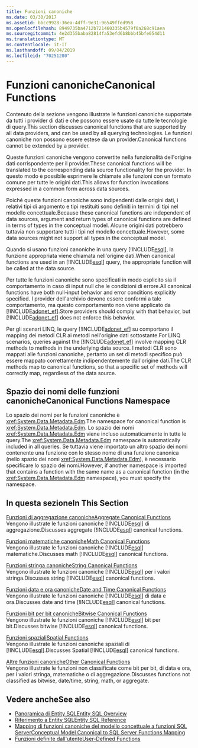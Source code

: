 ```yaml
---
title: Funzioni canoniche
ms.date: 03/30/2017
ms.assetid: bbcc9928-36ea-4dff-9e31-96549ffed958
ms.openlocfilehash: 8949735ba4712b721460335b4579f0a268c91aea
ms.sourcegitcommit: 4e2d355baba82814fa53efd6b8bbb45bfe054d11
ms.translationtype: MT
ms.contentlocale: it-IT
ms.lasthandoff: 09/04/2019
ms.locfileid: "70251280"
---
```

# <a name="canonical-functions"></a><span data-ttu-id="7255e-102">Funzioni canoniche</span><span class="sxs-lookup"><span data-stu-id="7255e-102">Canonical Functions</span></span>
<span data-ttu-id="7255e-103">Contenuto della sezione vengono illustrate le funzioni canoniche supportate da tutti i provider di dati e che possono essere usate da tutte le tecnologie di query.</span><span class="sxs-lookup"><span data-stu-id="7255e-103">This section discusses canonical functions that are supported by all data providers, and can be used by all querying technologies.</span></span> <span data-ttu-id="7255e-104">Le funzioni canoniche non possono essere estese da un provider.</span><span class="sxs-lookup"><span data-stu-id="7255e-104">Canonical functions cannot be extended by a provider.</span></span>  
  
 <span data-ttu-id="7255e-105">Queste funzioni canoniche vengono convertite nella funzionalità dell'origine dati corrispondente per il provider.</span><span class="sxs-lookup"><span data-stu-id="7255e-105">These canonical functions will be translated to the corresponding data source functionality for the provider.</span></span> <span data-ttu-id="7255e-106">In questo modo è possibile esprimere le chiamate alle funzioni con un formato comune per tutte le origini dati.</span><span class="sxs-lookup"><span data-stu-id="7255e-106">This allows for function invocations expressed in a common form across data sources.</span></span>  
  
 <span data-ttu-id="7255e-107">Poiché queste funzioni canoniche sono indipendenti dalle origini dati, i relativi tipi di argomento e tipi restituiti sono definiti in termini di tipi nel modello concettuale.</span><span class="sxs-lookup"><span data-stu-id="7255e-107">Because these canonical functions are independent of data sources, argument and return types of canonical functions are defined in terms of types in the conceptual model.</span></span> <span data-ttu-id="7255e-108">Alcune origini dati potrebbero tuttavia non supportare tutti i tipi nel modello concettuale.</span><span class="sxs-lookup"><span data-stu-id="7255e-108">However, some data sources might not support all types in the conceptual model.</span></span>  
  
 <span data-ttu-id="7255e-109">Quando si usano funzioni canoniche in una query [!INCLUDE[esql](../../../../../../includes/esql-md.md)], la funzione appropriata viene chiamata nell'origine dati.</span><span class="sxs-lookup"><span data-stu-id="7255e-109">When canonical functions are used in an [!INCLUDE[esql](../../../../../../includes/esql-md.md)] query, the appropriate function will be called at the data source.</span></span>  
  
 <span data-ttu-id="7255e-110">Per tutte le funzioni canoniche sono specificati in modo esplicito sia il comportamento in caso di input null che le condizioni di errore.</span><span class="sxs-lookup"><span data-stu-id="7255e-110">All canonical functions have both null-input behavior and error conditions explicitly specified.</span></span> <span data-ttu-id="7255e-111">I provider dell'archivio devono essere conformi a tale comportamento, ma questo comportamento non viene applicato da [!INCLUDE[adonet_ef](../../../../../../includes/adonet-ef-md.md)].</span><span class="sxs-lookup"><span data-stu-id="7255e-111">Store providers should comply with that behavior, but [!INCLUDE[adonet_ef](../../../../../../includes/adonet-ef-md.md)] does not enforce this behavior.</span></span>  
  
 <span data-ttu-id="7255e-112">Per gli scenari LINQ, le query [!INCLUDE[adonet_ef](../../../../../../includes/adonet-ef-md.md)] su comportano il mapping dei metodi CLR ai metodi nell'origine dati sottostante.</span><span class="sxs-lookup"><span data-stu-id="7255e-112">For LINQ scenarios, queries against the [!INCLUDE[adonet_ef](../../../../../../includes/adonet-ef-md.md)] involve mapping CLR methods to methods in the underlying data source.</span></span> <span data-ttu-id="7255e-113">I metodi CLR sono mappati alle funzioni canoniche, pertanto un set di metodi specifico può essere mappato correttamente indipendentemente dall'origine dati.</span><span class="sxs-lookup"><span data-stu-id="7255e-113">The CLR methods map to canonical functions, so that a specific set of methods will correctly map, regardless of the data source.</span></span>  
  
## <a name="canonical-functions-namespace"></a><span data-ttu-id="7255e-114">Spazio dei nomi delle funzioni canoniche</span><span class="sxs-lookup"><span data-stu-id="7255e-114">Canonical Functions Namespace</span></span>  
 <span data-ttu-id="7255e-115">Lo spazio dei nomi per le funzioni canoniche è <xref:System.Data.Metadata.Edm>.</span><span class="sxs-lookup"><span data-stu-id="7255e-115">The namespace for canonical function is <xref:System.Data.Metadata.Edm>.</span></span> <span data-ttu-id="7255e-116">Lo spazio dei nomi <xref:System.Data.Metadata.Edm> viene incluso automaticamente in tutte le query.</span><span class="sxs-lookup"><span data-stu-id="7255e-116">The <xref:System.Data.Metadata.Edm> namespace is automatically included in all queries.</span></span> <span data-ttu-id="7255e-117">Se tuttavia viene importato un altro spazio dei nomi contenente una funzione con lo stesso nome di una funzione canonica (nello spazio dei nomi <xref:System.Data.Metadata.Edm>), è necessario specificare lo spazio dei nomi.</span><span class="sxs-lookup"><span data-stu-id="7255e-117">However, if another namespace is imported that contains a function with the same name as a canonical function (in the <xref:System.Data.Metadata.Edm> namespace), you must specify the namespace.</span></span>  
  
## <a name="in-this-section"></a><span data-ttu-id="7255e-118">In questa sezione</span><span class="sxs-lookup"><span data-stu-id="7255e-118">In This Section</span></span>  
 [<span data-ttu-id="7255e-119">Funzioni di aggregazione canoniche</span><span class="sxs-lookup"><span data-stu-id="7255e-119">Aggregate Canonical Functions</span></span>](aggregate-canonical-functions.md)  
 <span data-ttu-id="7255e-120">Vengono illustrate le funzioni canoniche [!INCLUDE[esql](../../../../../../includes/esql-md.md)] di aggregazione.</span><span class="sxs-lookup"><span data-stu-id="7255e-120">Discusses aggregate [!INCLUDE[esql](../../../../../../includes/esql-md.md)] canonical functions.</span></span>  
  
 [<span data-ttu-id="7255e-121">Funzioni matematiche canoniche</span><span class="sxs-lookup"><span data-stu-id="7255e-121">Math Canonical Functions</span></span>](math-canonical-functions.md)  
 <span data-ttu-id="7255e-122">Vengono illustrate le funzioni canoniche [!INCLUDE[esql](../../../../../../includes/esql-md.md)] matematiche.</span><span class="sxs-lookup"><span data-stu-id="7255e-122">Discusses math [!INCLUDE[esql](../../../../../../includes/esql-md.md)] canonical functions.</span></span>  
  
 [<span data-ttu-id="7255e-123">Funzioni stringa canoniche</span><span class="sxs-lookup"><span data-stu-id="7255e-123">String Canonical Functions</span></span>](string-canonical-functions.md)  
 <span data-ttu-id="7255e-124">Vengono illustrate le funzioni canoniche [!INCLUDE[esql](../../../../../../includes/esql-md.md)] per i valori stringa.</span><span class="sxs-lookup"><span data-stu-id="7255e-124">Discusses string [!INCLUDE[esql](../../../../../../includes/esql-md.md)] canonical functions.</span></span>  
  
 [<span data-ttu-id="7255e-125">Funzioni data e ora canoniche</span><span class="sxs-lookup"><span data-stu-id="7255e-125">Date and Time Canonical Functions</span></span>](date-and-time-canonical-functions.md)  
 <span data-ttu-id="7255e-126">Vengono illustrate le funzioni canoniche [!INCLUDE[esql](../../../../../../includes/esql-md.md)] di data e ora.</span><span class="sxs-lookup"><span data-stu-id="7255e-126">Discusses date and time [!INCLUDE[esql](../../../../../../includes/esql-md.md)] canonical functions.</span></span>  
  
 [<span data-ttu-id="7255e-127">Funzioni bit per bit canoniche</span><span class="sxs-lookup"><span data-stu-id="7255e-127">Bitwise Canonical Functions</span></span>](bitwise-canonical-functions.md)  
 <span data-ttu-id="7255e-128">Vengono illustrate le funzioni canoniche [!INCLUDE[esql](../../../../../../includes/esql-md.md)] bit per bit.</span><span class="sxs-lookup"><span data-stu-id="7255e-128">Discusses bitwise [!INCLUDE[esql](../../../../../../includes/esql-md.md)] canonical functions.</span></span>  
  
 [<span data-ttu-id="7255e-129">Funzioni spaziali</span><span class="sxs-lookup"><span data-stu-id="7255e-129">Spatial Functions</span></span>](spatial-functions.md)  
 <span data-ttu-id="7255e-130">Vengono illustrate le funzioni canoniche spaziali di [!INCLUDE[esql](../../../../../../includes/esql-md.md)].</span><span class="sxs-lookup"><span data-stu-id="7255e-130">Discusses Spatial [!INCLUDE[esql](../../../../../../includes/esql-md.md)] canonical functions.</span></span>  
  
 [<span data-ttu-id="7255e-131">Altre funzioni canoniche</span><span class="sxs-lookup"><span data-stu-id="7255e-131">Other Canonical Functions</span></span>](other-canonical-functions.md)  
 <span data-ttu-id="7255e-132">Vengono illustrate le funzioni non classificate come bit per bit, di data e ora, per i valori stringa, matematiche o di aggregazione.</span><span class="sxs-lookup"><span data-stu-id="7255e-132">Discusses functions not classified as bitwise, date/time, string, math, or aggregate.</span></span>  
  
## <a name="see-also"></a><span data-ttu-id="7255e-133">Vedere anche</span><span class="sxs-lookup"><span data-stu-id="7255e-133">See also</span></span>

- [<span data-ttu-id="7255e-134">Panoramica di Entity SQL</span><span class="sxs-lookup"><span data-stu-id="7255e-134">Entity SQL Overview</span></span>](entity-sql-overview.md)
- [<span data-ttu-id="7255e-135">Riferimento a Entity SQL</span><span class="sxs-lookup"><span data-stu-id="7255e-135">Entity SQL Reference</span></span>](entity-sql-reference.md)
- [<span data-ttu-id="7255e-136">Mapping di funzioni canoniche del modello concettuale a funzioni SQL Server</span><span class="sxs-lookup"><span data-stu-id="7255e-136">Conceptual Model Canonical to SQL Server Functions Mapping</span></span>](../conceptual-model-canonical-to-sql-server-functions-mapping.md)
- [<span data-ttu-id="7255e-137">Funzioni definite dall'utente</span><span class="sxs-lookup"><span data-stu-id="7255e-137">User-Defined Functions</span></span>](user-defined-functions-entity-sql.md)
